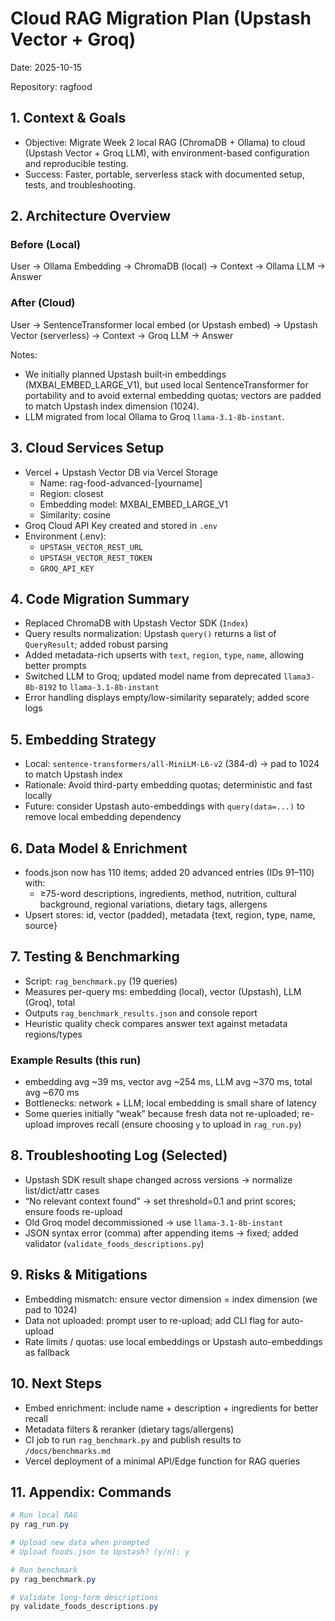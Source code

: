 # Cloud RAG Migration Plan (Upstash Vector + Groq)

Date: 2025-10-15


Repository: ragfood

## 1. Context & Goals

- Objective: Migrate Week 2 local RAG (ChromaDB + Ollama) to cloud (Upstash Vector + Groq LLM), with environment-based configuration and reproducible testing.
- Success: Faster, portable, serverless stack with documented setup, tests, and troubleshooting.

## 2. Architecture Overview

### Before (Local)

User → Ollama Embedding → ChromaDB (local) → Context → Ollama LLM → Answer

### After (Cloud)

User → SentenceTransformer local embed (or Upstash embed) → Upstash Vector (serverless) → Context → Groq LLM → Answer

Notes:

- We initially planned Upstash built‑in embeddings (MXBAI_EMBED_LARGE_V1), but used local SentenceTransformer for portability and to avoid external embedding quotas; vectors are padded to match Upstash index dimension (1024).
- LLM migrated from local Ollama to Groq `llama-3.1-8b-instant`.

## 3. Cloud Services Setup

- Vercel + Upstash Vector DB via Vercel Storage
  - Name: rag-food-advanced-[yourname]
  - Region: closest
  - Embedding model: MXBAI_EMBED_LARGE_V1
  - Similarity: cosine
- Groq Cloud API Key created and stored in `.env`
- Environment (.env):
  - `UPSTASH_VECTOR_REST_URL`
  - `UPSTASH_VECTOR_REST_TOKEN`
  - `GROQ_API_KEY`

## 4. Code Migration Summary

- Replaced ChromaDB with Upstash Vector SDK (`Index`)
- Query results normalization: Upstash `query()` returns a list of `QueryResult`; added robust parsing
- Added metadata-rich upserts with `text`, `region`, `type`, `name`, allowing better prompts
- Switched LLM to Groq; updated model name from deprecated `llama3-8b-8192` to `llama-3.1-8b-instant`
- Error handling displays empty/low-similarity separately; added score logs

## 5. Embedding Strategy

- Local: `sentence-transformers/all-MiniLM-L6-v2` (384-d) → pad to 1024 to match Upstash index
- Rationale: Avoid third-party embedding quotas; deterministic and fast locally
- Future: consider Upstash auto-embeddings with `query(data=...)` to remove local embedding dependency

## 6. Data Model & Enrichment

- foods.json now has 110 items; added 20 advanced entries (IDs 91–110) with:
  - ≥75-word descriptions, ingredients, method, nutrition, cultural background, regional variations, dietary tags, allergens
- Upsert stores: id, vector (padded), metadata {text, region, type, name, source}

## 7. Testing & Benchmarking

- Script: `rag_benchmark.py` (19 queries)
- Measures per-query ms: embedding (local), vector (Upstash), LLM (Groq), total
- Outputs `rag_benchmark_results.json` and console report
- Heuristic quality check compares answer text against metadata regions/types

### Example Results (this run)

- embedding avg ~39 ms, vector avg ~254 ms, LLM avg ~370 ms, total avg ~670 ms
- Bottlenecks: network + LLM; local embedding is small share of latency
- Some queries initially “weak” because fresh data not re-uploaded; re-upload improves recall (ensure choosing `y` to upload in `rag_run.py`)

## 8. Troubleshooting Log (Selected)

- Upstash SDK result shape changed across versions → normalize list/dict/attr cases
- “No relevant context found” → set threshold=0.1 and print scores; ensure foods re-upload
- Old Groq model decommissioned → use `llama-3.1-8b-instant`
- JSON syntax error (comma) after appending items → fixed; added validator (`validate_foods_descriptions.py`)

## 9. Risks & Mitigations

- Embedding mismatch: ensure vector dimension = index dimension (we pad to 1024)
- Data not uploaded: prompt user to re-upload; add CLI flag for auto-upload
- Rate limits / quotas: use local embeddings or Upstash auto-embeddings as fallback

## 10. Next Steps

- Embed enrichment: include name + description + ingredients for better recall
- Metadata filters & reranker (dietary tags/allergens)
- CI job to run `rag_benchmark.py` and publish results to `/docs/benchmarks.md`
- Vercel deployment of a minimal API/Edge function for RAG queries

## 11. Appendix: Commands

```powershell
# Run local RAG
py rag_run.py

# Upload new data when prompted
# Upload foods.json to Upstash? (y/n): y

# Run benchmark
py rag_benchmark.py

# Validate long-form descriptions
py validate_foods_descriptions.py
```
